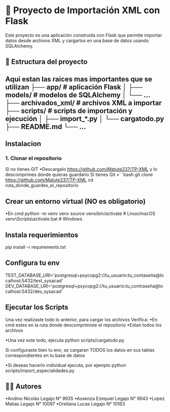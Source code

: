 # 🧾 Proyecto de Importación XML con Flask

Este proyecto es una aplicación construida con Flask que permite importar datos desde archivos XML y cargarlos en una base de datos usando SQLAlchemy.

## 📁 Estructura del proyecto
Aqui estan las raices mas importantes que se utilizan
├── app/ # aplicación Flask
│ ├── models/ # modelos de SQLAlchemy
│ └── ...
├── archivados_xml/ # archivos XML a importar
├── scripts/ # scripts de importación y ejecución
│ ├── import_*.py
│ └── cargatodo.py
├── README.md
└── ...
---

## Instalacion

### 1. Clonar el repositorio
Si no tienes GIT
    •Descargalo https://github.com/Matute237/TP-XML 
    y lo descomprimes donde quieras guardarlo
Si tienes Git
    •```bash
    git clone https://github.com/Matute237/TP-XML 
    cd ruta_donde_guardes_el_repositorio

## Crear un entorno virtual (NO es obligatorio)
•En cmd
python -m venv venv
source venv/bin/activate    # Linux/macOS
venv\Scripts\activate.bat   # Windows

## Instala requerimientos
pip install -r requirements.txt

## Configura tu env
TEST_DATABASE_URI='postgresql+psycopg2://tu_usuario:tu_contaseña@localhost:5432/test_sysacad'
DEV_DATABASE_URI='postgresql+psycopg2://tu_usuario:tu_contraseña@localhost:5432/dev_sysacad'

## Ejecutar los Scripts
Una vez realizaste todo lo anterior, para cargar los archivos
Verifica:
    •En cmd estes en la ruta donde descomprimiste el repositorio
    •Estan todos los archivos

•Una vez este todo, ejecuta
python scripts/cargatodo.py

Si configuraste bien tu env, se cargaran TODOS los datos en sus tablas correspondientes en tu base de datos

•Si deseas hacerlo individual ejecuta, por ejemplo
python scripts/import_especialidades.py

## 👨‍💻 Autores
•Andino Nicolás Legajo N° 9935
•Assenza Ezequiel Legajo N° 9943
•Lopez Matias Legajo N° 10097
•Orellana Lucas Legajo N° 10163




